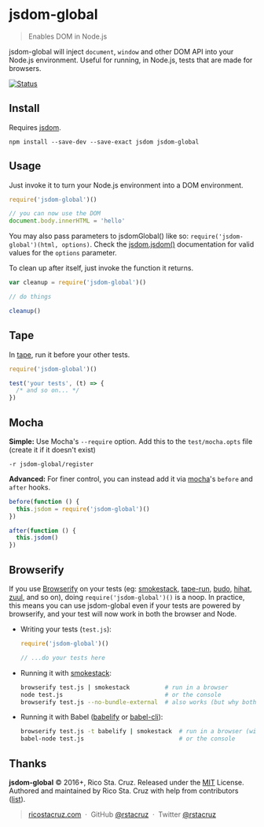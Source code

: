 # jsdom-global

> Enables DOM in Node.js

jsdom-global will inject `document`, `window` and other DOM API into your Node.js environment. Useful for running, in Node.js, tests that are made for browsers.

[![Status](https://travis-ci.org/rstacruz/jsdom-global.svg?branch=master)](https://travis-ci.org/rstacruz/jsdom-global "See test builds")

## Install

Requires [jsdom][].

```
npm install --save-dev --save-exact jsdom jsdom-global
```

[jsdom]: https://github.com/tmpvar/jsdom

## Usage

Just invoke it to turn your Node.js environment into a DOM environment.

```js
require('jsdom-global')()

// you can now use the DOM
document.body.innerHTML = 'hello'
```

You may also pass parameters to jsdomGlobal() like so: `require('jsdom-global')(html, options)`.
Check the [jsdom.jsdom()][] documentation for valid values for the `options` parameter.

To clean up after itself, just invoke the function it returns.

```js
var cleanup = require('jsdom-global')()

// do things

cleanup()
```

## Tape

In [tape][], run it before your other tests.

```js
require('jsdom-global')()

test('your tests', (t) => {
  /* and so on... */
})
```

## Mocha

__Simple:__ Use Mocha's `--require` option. Add this to the `test/mocha.opts` file (create it if it doesn't exist)

```
-r jsdom-global/register
```

__Advanced:__ For finer control, you can instead add it via [mocha]'s `before` and `after` hooks.

```js
before(function () {
  this.jsdom = require('jsdom-global')()
})

after(function () {
  this.jsdom()
})
```

[tape]: https://github.com/substack/tape
[mocha]: https://mochajs.org/
[jsdom.jsdom()]: https://github.com/tmpvar/jsdom/#for-the-hardcore-jsdomjsdom

## Browserify

If you use [Browserify] on your tests (eg: [smokestack], [tape-run], [budo], [hihat], [zuul], and so on), doing `require('jsdom-global')()` is a noop. In practice, this means you can use jsdom-global even if your tests are powered by browserify, and your test will now work in both the browser and Node.

[zuul]: https://www.npmjs.com/package/zuul
[tape-run]: https://www.npmjs.com/package/tape-run
[budo]: https://github.com/mattdesl/budo
[hihat]: https://www.npmjs.com/package/hihat
[smokestack]: https://www.npmjs.com/package/smokestack

* Writing your tests (`test.js`):

  ```js
  require('jsdom-global')()

  // ...do your tests here
  ```

* Running it with [smokestack]:

  ```sh
  browserify test.js | smokestack          # run in a browser
  node test.js                             # or the console
  browserify test.js --no-bundle-external  # also works (but why bother?)
  ```

* Running it with Babel ([babelify] or [babel-cli]):

  ```sh
  browserify test.js -t babelify | smokestack  # run in a browser (with babel)
  babel-node test.js                           # or the console
  ```

[Browserify]: http://browserify.org/
[babel-cli]: https://babeljs.io/docs/usage/cli/
[babelify]: https://github.com/babel/babelify

## Thanks

**jsdom-global** © 2016+, Rico Sta. Cruz. Released under the [MIT] License.<br>
Authored and maintained by Rico Sta. Cruz with help from contributors ([list][contributors]).

> [ricostacruz.com](http://ricostacruz.com) &nbsp;&middot;&nbsp;
> GitHub [@rstacruz](https://github.com/rstacruz) &nbsp;&middot;&nbsp;
> Twitter [@rstacruz](https://twitter.com/rstacruz)

[MIT]: http://mit-license.org/
[contributors]: http://github.com/rstacruz/jsdom-global/contributors
